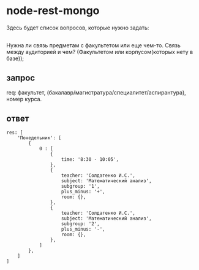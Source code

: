 # node-rest-mongo
Здесь будет список вопросов, которые нужно задать:
##
Нужна ли связь предметам с факультетом или еще чем-то.
Связь между аудиторией и чем? (Факультетом или корпусом(которых нету в базе));


## запрос
req: факультет, (бакалавр/магистратура/специалитет/аспирантура), номер курса.

## ответ
```
res: [
    'Понедельник': [
        {
            0 : [
                {
                    time: '8:30 - 10:05',
                },
                {
                    teacher: 'Солдатенко И.С.',
                    subject: 'Математический анализ',
                    subgroup: '1',
                    plus_minus: '+',
                    room: {},
                },
                {
                    teacher: 'Солдатенко И.С.',
                    subject: 'Математический анализ',
                    subgroup: '2',
                    plus_minus: '-',
                    room: {},
                },
            ]
        },
    ]
]
```